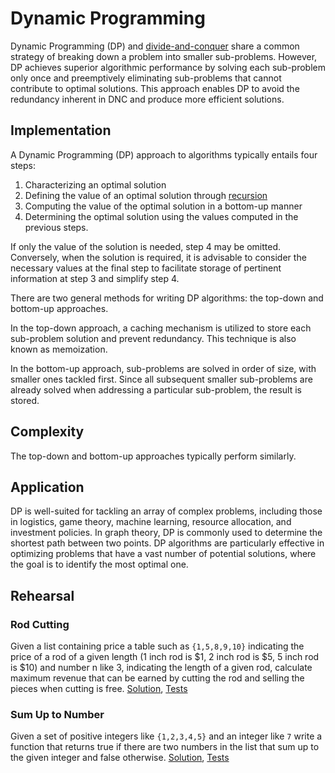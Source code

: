 # Dynamic Programming

Dynamic Programming (DP) and [divide-and-conquer](../dnc) share a common strategy of breaking down a problem into smaller sub-problems. However, DP achieves superior algorithmic performance by solving each sub-problem only once and preemptively eliminating sub-problems that cannot contribute to optimal solutions. This approach enables DP to avoid the redundancy inherent in DNC and produce more efficient solutions.

## Implementation

A Dynamic Programming (DP) approach to algorithms typically entails four steps:

1. Characterizing an optimal solution
2. Defining the value of an optimal solution through [recursion](../recursion)
3. Computing the value of the optimal solution in a bottom-up manner
4. Determining the optimal solution using the values computed in the previous steps.

If only the value of the solution is needed, step 4 may be omitted. Conversely, when the solution is required, it is advisable to consider the necessary values at the final step to facilitate storage of pertinent information at step 3 and simplify step 4.

There are two general methods for writing DP algorithms: the top-down and bottom-up approaches.

In the top-down approach, a caching mechanism is utilized to store each sub-problem solution and prevent redundancy. This technique is also known as memoization.

In the bottom-up approach, sub-problems are solved in order of size, with smaller ones tackled first. Since all subsequent smaller sub-problems are already solved when addressing a particular sub-problem, the result is stored.

## Complexity

The top-down and bottom-up approaches typically perform similarly.

## Application

DP is well-suited for tackling an array of complex problems, including those in logistics, game theory, machine learning, resource allocation, and investment policies. In graph theory, DP is commonly used to determine the shortest path between two points. DP algorithms are particularly effective in optimizing problems that have a vast number of potential solutions, where the goal is to identify the most optimal one.

## Rehearsal

### Rod Cutting

Given a list containing price a table such as `{1,5,8,9,10}` indicating the price of a rod of a given length (1 inch rod is $1, 2 inch rod is $5, 5 inch rod is $10) and number n like 3, indicating the length of a given rod, calculate maximum revenue that can be earned by cutting the rod and selling the pieces when cutting is free. [Solution](rod_cutting.go), [Tests](rod_cutting_test.go)

### Sum Up to Number

Given a set of positive integers like `{1,2,3,4,5}` and an integer like `7` write a function that returns true if there are two numbers in the list that sum up to the given integer and false otherwise. [Solution](sum_up_to_integer.go), [Tests](sum_up_to_integer_test.go)
